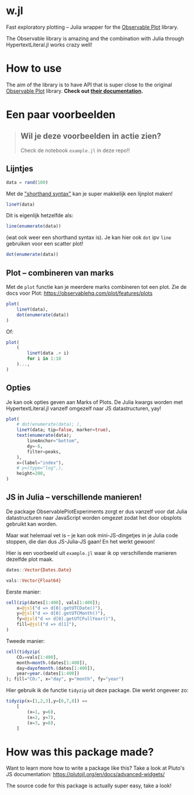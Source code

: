 # w.jl
Fast exploratory plotting – Julia wrapper for the [Observable Plot](https://observablehq.com/plot/) library.

The Observable library is amazing and the combination with Julia through HypertextLiteral.jl works crazy well!


# How to use

The aim of the library is to have API that is super close to the original [Observable Plot](https://observablehq.com/plot/) library. **Check out [their documentation](https://observablehq.com/plot/features/marks).**

# Een paar voorbeelden

> ## Wil je deze voorbeelden in actie zien?
> Check de notebook `example.jl` in deze repo!!



## Lijntjes

```julia
data = rand(100)
```

Met de ["shorthand syntax"](https://observablehq.com/plot/features/shorthand) kan je super makkelijk een lijnplot maken!

```julia
lineY(data)
```


Dit is eigenlijk hetzelfde als:

```julia
line(enumerate(data))
```

(wat ook weer een shorthand syntax is). Je kan hier ook `dot` ipv `line` gebruiken voor een scatter plot!

```julia
dot(enumerate(data))
```

## Plot – combineren van marks

Met de `plot` functie kan je meerdere marks combineren tot een plot. Zie de docs voor Plot: https://observablehq.com/plot/features/plots



```julia
plot(
	lineY(data),
	dot(enumerate(data))
)
```

Of:

```julia
plot(
	(
		lineY(data .+ i)
		for i in 1:10
	)...,
)
```


## Opties


Je kan ook opties geven aan Marks of Plots. De Julia kwargs worden met HypertextLiteral.jl vanzelf omgezelf naar JS datastructuren, yay!

```julia
plot(
	# dot(enumerate(data); ),
	lineY(data; tip=false, marker=true),
	text(enumerate(data); 
		lineAnchor="bottom", 
		dy=-6,
		filter=peaks,
	),
	x=(label="index"),
	# y=(type="log",),
	height=200,
)
```



## JS in Julia – verschillende manieren!

De package ObservablePlotExperiments zorgt er dus vanzelf voor dat Julia datastructuren naar JavaScript worden omgezet zodat het door obsplots gebruikt kan worden.

Maar wat helemaal vet is – je kan ook mini-JS-dingetjes in je Julia code stoppen, die dan dus JS-Julia-JS gaan! En het werkt gewoon!

Hier is een voorbeeld uit `example.jl` waar ik op verschillende manieren dezelfde plot maak.


```julia
dates::Vector{Dates.Date}
```

```julia
vals::Vector{Float64}
```

Eerste manier:

```julia
cell(zip(dates[1:400], vals[1:400]); 
	x=@jsl("d => d[0].getUTCDate()"),
	y=@jsl("d => d[0].getUTCMonth()"),
	fy=@jsl("d => d[0].getUTCFullYear()"),
	fill=@jsl("d => d[1]"),	
)
```

Tweede manier:

```julia
cell(tidyzip(
	CO₂=vals[1:400], 
	month=month.(dates[1:400]),
	day=dayofmonth.(dates[1:400]),
	year=year.(dates[1:400])
); fill="CO₂", x="day", y="month", fy="year")
```

Hier gebruik ik de functie `tidyzip` uit deze package. Die werkt ongeveer zo:

```julia
tidyzip(x=[1,2,3],y=[6,7,8]) ==
    [
        (x=1, y=6),
        (x=2, y=7),
        (x=3, y=8),
    ]
```



# How was this package made?

Want to learn more how to write a package like this? Take a look at Pluto's JS documentation: https://plutojl.org/en/docs/advanced-widgets/ 

The source code for this package is actually super easy, take a look!



